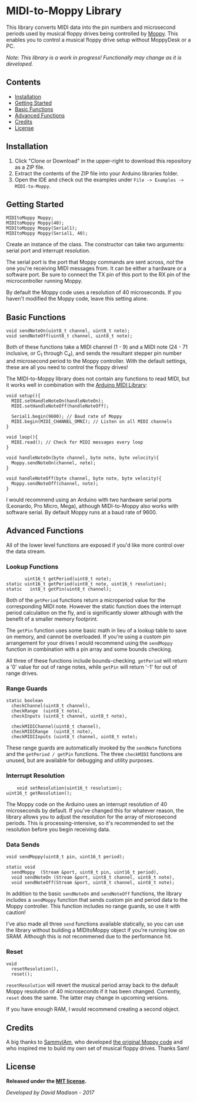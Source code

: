 # MIDI-to-Moppy Library

This library converts MIDI data into the pin numbers and microsecond periods used by musical floppy drives being controlled by [Moppy](https://github.com/SammyIAm/Moppy/). This enables you to control a musical floppy drive setup without MoppyDesk or a PC.

*Note: This library is a work in progress! Functionally may change as it is developed.*

## Contents
- [Installation](#installation)
- [Getting Started](#getting-started)
- [Basic Functions](#basic-functions)
- [Advanced Functions](#advanced-functions)
- [Credits](#credits)
- [License](#license)

## Installation

1. Click "Clone or Download" in the upper-right to download this repository as a ZIP file.
2. Extract the contents of the ZIP file into your Arduino libraries folder.
3. Open the IDE and check out the examples under `File -> Examples -> MIDI-to-Moppy`.

## Getting Started

	MIDItoMoppy Moppy;
	MIDItoMoppy Moppy(40);
	MIDItoMoppy Moppy(Serial1);
	MIDItoMoppy Moppy(Serial1, 40);

Create an instance of the class. The constructor can take two arguments: serial port and interrupt resolution.

The serial port is the port that Moppy commands are sent across, *not* the one you're receiving MIDI messages from. It can be either a hardware or a software port. Be sure to connect the TX pin of this port to the RX pin of the microcontroller running Moppy.

By default the Moppy code uses a resolution of 40 microseconds. If you haven't modified the Moppy code, leave this setting alone.

## Basic Functions

	void sendNoteOn(uint8_t channel, uint8_t note);
	void sendNoteOff(uint8_t channel, uint8_t note);

Both of these functions take a MIDI channel (1 - 9) and a MIDI note (24 - 71 inclusive, or C<sub>1</sub> through C<sub>4</sub>), and sends the resultant stepper pin number and microsecond period to the Moppy controller. With the default settings, these are all you need to control the floppy drives!

The MIDI-to-Moppy library does not contain any functions to read MIDI, but it works well in combination with the [Arduino MIDI Library](https://github.com/FortySevenEffects/arduino_midi_library/):

	void setup(){ 
	  MIDI.setHandleNoteOn(handleNoteOn);
	  MIDI.setHandleNoteOff(handleNoteOff);

	  Serial1.begin(9600); // Baud rate of Moppy
	  MIDI.begin(MIDI_CHANNEL_OMNI); // Listen on all MIDI channels
	}

	void loop(){
	  MIDI.read(); // Check for MIDI messages every loop
	}

	void handleNoteOn(byte channel, byte note, byte velocity){
	  Moppy.sendNoteOn(channel, note);
	}

	void handleNoteOff(byte channel, byte note, byte velocity){
	  Moppy.sendNoteOff(channel, note);
	}

I would recommend using an Arduino with two hardware serial ports (Leonardo, Pro Micro, Mega), although MIDI-to-Moppy also works with software serial. By default Moppy runs at a baud rate of 9600.

## Advanced Functions

All of the lower level functions are exposed if you'd like more control over the data stream.

### Lookup Functions

	       uint16_t getPeriod(uint8_t note);
	static uint16_t getPeriod(uint8_t note, uint16_t resolution);
	static   int8_t getPin(uint8_t channel);

Both of the `getPeriod` functions return a microperiod value for the corresponding MIDI note. However the static function does the interrupt period calculation on the fly, and is significantly slower although with the benefit of a smaller memory footprint.

The `getPin` function uses some basic math in lieu of a lookup table to save on memory, and cannot be overloaded. If you're using a custom pin arrangement for your drives I would recommend using the `sendMoppy` function in combination with a pin array and some bounds checking.

All three of these functions include bounds-checking. `getPeriod` will return a '0' value for out of range notes, while `getPin` will return '-1' for out of range drives.

### Range Guards

	static boolean 
	  checkChannel(uint8_t channel),
	  checkRange  (uint8_t note),
	  checkInputs (uint8_t channel, uint8_t note),

	  checkMIDIChannel(uint8_t channel),
	  checkMIDIRange  (uint8_t note),
	  checkMIDIInputs (uint8_t channel, uint8_t note);

These range guards are automatically invoked by the `sendNote` functions and the `getPeriod / getPin` functions. The three `checkMIDI` functions are unused, but are available for debugging and utility purposes.

### Interrupt Resolution

	    void setResolution(uint16_t resolution);
	uint16_t getResolution();

The Moppy code on the Arduino uses an interrupt resolution of 40 microseconds by default. If you've changed this for whatever reason, the library allows you to adjust the resolution for the array of microsecond periods. This is processing-intensive, so it's recommended to set the resolution before you begin receiving data.

### Data Sends
	void sendMoppy(uint8_t pin, uint16_t period);

	static void
	  sendMoppy  (Stream &port, uint8_t pin, uint16_t period),
	  void sendNoteOn (Stream &port, uint8_t channel, uint8_t note),
	  void sendNoteOff(Stream &port, uint8_t channel, uint8_t note);

In addition to the basic `sendNoteOn` and `sendNoteOff` functions, the library includes a `sendMoppy` function that sends custom pin and period data to the Moppy controller. This function includes no range guards, so use it with caution!

I've also made all three `send` functions available statically, so you can use the library without building a MIDItoMoppy object if you're running low on SRAM. Although this is not recommened due to the performance hit.

### Reset

	void
	  resetResolution(),
	  reset();
        
`resetResolution` will revert the musical period array back to the default Moppy resolution of 40 microseconds if it has been changed. Currently, `reset` does the same. The latter may change in upcoming versions.

If you have enough RAM, I would recommend creating a second object.

## Credits

A big thanks to [SammyIAm](https://github.com/SammyIAm/), who developed [the original Moppy code](https://github.com/SammyIAm/Moppy) and who inspired me to build my own set of musical floppy drives. Thanks Sam!

## License
**Released under the [MIT license](https://opensource.org/licenses/MIT).**

*Developed by David Madison - 2017*
